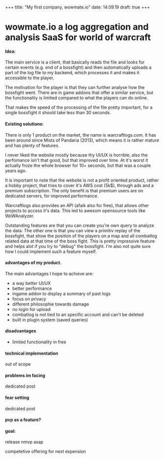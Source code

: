 +++
title: "My first company, wowmate.io"
date: 14.09.19
draft: true
+++

# wowmate.io a log aggregation and analysis SaaS for world of warcraft

#### Idea:

The main service is a client, that basically reads the file and looks for certain events (e.g. end of a bossfight) and then automatically uploads a part of the log file to my backend, which processes it and makes it accessible to the player. 

The motivation for the player is that they can further analyse how the bossfight went. There are in game addons that offer a similar service, but the functionality is limited compared to what the players can do online.

That makes the speed of the processing of the file pretty important, for a single bossfight it should take less than 30 seconds.

#### Existing solutions:

There is only 1 product on the market, the name is warcraftlogs.com.
It has been around since Mists of Pandaria (2013), which means it is rather mature and has plenty of features.

I never liked the website mostly because thy UI/UX is horrible, also the perfomance isn't that good, but that improved over time. At it's worst it actually froze the whole browser for 10+ seconds, but that was a couple years ago.

It is important to note that the website is not a profit oriented product, rather a hobby project, that tries to cover it's AWS cost (5k$), through ads and a premium subscription. The only benefit is that premium users are on dedicated servers, for improved performance.

Warcraftlogs also provides an API (afaik also for free), that allows other projects to access it's data. This led to awesom opensource tools like WoWAnalyzer.

Outstanding features are that you can create you're own query to analyze the data. The other one is that you can view a primitiv replay of the bossfight, that show the position of the players on a map and all combatlog related data at that time of the boss fight. This is pretty impressive feature and helps alot if you try to "debug" the bossfight. I'm also not quite sure how I could implement such a feature myself.

#### advantages of my product.

The main advantages I hope to achieve are:

- a way better UI/UX
- better performance
- ingame addon to display a summary of past logs
- focus on privacy
- different philosophie towards damage
- no login for upload
- combatlog is not tied to an specific account and can't be deleted
- built in plugin system (saved queries)

#### disadvantages

- limited functionality in free


#### technical implementation

out of scope

#### problems im facing

dedicated post

#### fear setting

dedicated post

####  pvp as a feature?

#### goal:

release nmvp asap 

competetive offering for next expension
